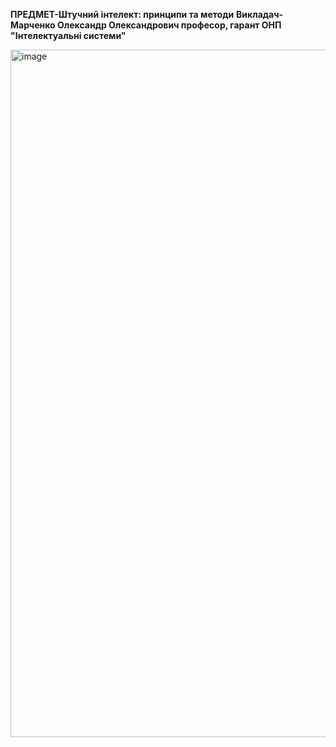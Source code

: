 **ПРЕДМЕТ-Штучний інтелект: принципи та методи**
**Викладач-Марченко Олександр Олександрович професор, гарант ОНП "Інтелектуальні системи"**


<img width="1851" height="1100" alt="image" src="https://github.com/user-attachments/assets/97c7b46e-2f7a-4535-aff6-5568c00f3a84" />
